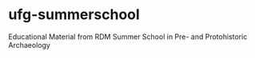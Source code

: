 # ufg-summerschool
Educational Material from RDM Summer School in Pre- and Protohistoric Archaeology
